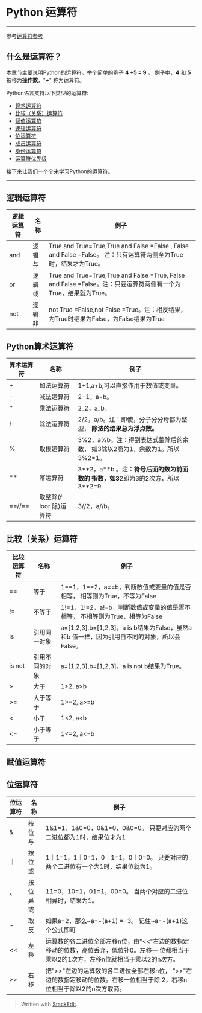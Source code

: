 # Python  运算符

----------
参考[运算符参考](http://www.runoob.com/python/python-operators.html#ysf1)
## 什么是运算符？

本章节主要说明Python的运算符。举个简单的例子 **4 +5 = 9** 。 例子中，**4**  和  **5**  被称为**操作数**，"**+**" 称为运算符。

Python语言支持以下类型的运算符:

-   [算术运算符](http://www.runoob.com/python/python-operators.html#ysf1)
-   [比较（关系）运算符](http://www.runoob.com/python/python-operators.html#ysf2)
-   [赋值运算符](http://www.runoob.com/python/python-operators.html#ysf3)
-   [逻辑运算符](http://www.runoob.com/python/python-operators.html#ysf4)
-   [位运算符](http://www.runoob.com/python/python-operators.html#ysf5)
-   [成员运算符](http://www.runoob.com/python/python-operators.html#ysf6)
-   [身份运算符](http://www.runoob.com/python/python-operators.html#ysf7)
-   [运算符优先级](http://www.runoob.com/python/python-operators.html#ysf8)

接下来让我们一个个来学习Python的运算符。

----------

## 逻辑运算符
|逻辑运算符 | 名称 | 例子 |  
| ------------- |----------------| ------|  
|and | 逻辑与 | True and True=True,True and False =False ,  False and False =False。  注：只有运算符两侧全为True时，结果才为True。 |  
|or | 逻辑或 | True and True=True,True and False =True,  False and False =False。注：只要运算符两侧有一个为True，结果就为True。 |
|not | 逻辑非 | not True =False,not False =True。注：相反结果，  为True时结果为False，为False结果为True |
## Python算术运算符
| 算术运算符 | 名称 | 例子 |  
| ------------- |----------------|------|  
| + | 加法运算符 |1+1,a+b,可以直接作用于数值或变量。|  
| - | 减法运算符 | 2-1，a-b。 |  
| * | 乘法运算符 |2_2，a_b。 |  
| / | 除法运算符 | 2/2，a/b。注：即使，分子分分母都为整型，  **除法的结果总为浮点数。** |  
| % | 取模运算符 | 3%2，a%b。注：得到表达式整除后的余数，  如3除以2商为1，余数为1。所以3%2=1。 |  
| ** | 幂运算符 | 3\**2，a\**b 。注：**符号后面的数为前面数的  指数，如3**2即为3的2次方，所以3**2=9.|  
| ==//== | 取整除(f loor 除)运算符 | 3//2，a//b。


## 比较（关系）运算符
|比较运算符 | 名称 | 例子 |  
| ------------- |----------------|------|  
|== | 等于 | 1\==1，1\==2，a\==b，判断数值或变量的值是否相等，  相等则为True，不等为False |  
|!= | 不等于 | 1!=1，1!=2，a!=b，判断数值或变量的值是否不相等，  不相等则为True，相等为False |  
|is | 引用同一对象 | a=[1,2,3],b=[1,2,3]，a is b结果为False，虽然a和b  值一样，因为引用自不同的对象，所以会False。 |  
|is not | 引用不同的对象 |a=[1,2,3],b=[1,2,3]，a is not b结果为True。 |  
|> | 大于 |1>2, a>b |  
| >= | 大于等于|1>=2, a>=b|  
| < | 小于| 1<2, a<b |  
| <= | 小于等于|1<=2, a<=b |



## 赋值运算符

##  位运算符

|位运算符 | 名称 | 例子 |  
| ------------- |----------------|------|  
|& | 按位与| 1&1=1，1&0=0，0&1=0，0&0=0。  只要对应的两个二进位都为1时，结果位才为1 |  
|｜ | 按位或 |1｜1=1，1｜0=1，0｜1=1，0｜0=0。  只要对应的两个二进位有一个为1时，结果位就为1。 |  
|^ | 按位异或 | 11=0，10=1，01=1，00=0。  当两个对应的二进位相异时，结果为1。 |  
|~ | 取反 |如果a=2，那么~a=-(a+1) =-3。  记住~a=-(a+1)这个公式即可 |  
|<< | 左移|运算数的各二进位全部左移n位，由"<<"右边的数指定移动的位数，高位丢弃，低位补0。左移一  位都相当于乘以2的1次方，左移n位就相当于乘以2的n次方。 |  
| >> | 右移|把">>"左边的运算数的各二进位全部右移n位，  ">>"右边的数指定移动的位数。右移一位相当于除  2，右移n位相当于除以2的n次方取商。|



> Written with [StackEdit](https://stackedit.io/).
<!--stackedit_data:
eyJoaXN0b3J5IjpbMTQ5MDM0MTMzLDkyNTQ0NDgyMSwtMTg0Nz
U1NjQyOF19
-->
